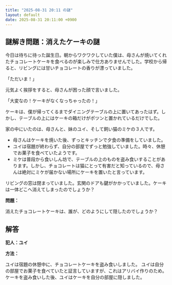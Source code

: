 ```yaml
---
title: "2025-08-31 20:11 の謎"
layout: default
date: 2025-08-31 20:11:00 +0900
---
```

## 謎解き問題：消えたケーキの謎

今日は待ちに待った誕生日。朝からワクワクしていた僕は、母さんが焼いてくれたチョコレートケーキを食べるのが楽しみで仕方ありませんでした。学校から帰ると、リビングには甘いチョコレートの香りが漂っていました。

「ただいま！」

元気よく挨拶をすると、母さんが困った顔で言いました。

「大変なの！ケーキがなくなっちゃったの！」

ケーキは、僕が帰ってくるまでダイニングテーブルの上に置いてあったはず。しかし、テーブルの上にはケーキの箱だけがポツンと置かれているだけでした。

家の中にいたのは、母さんと、妹のユイ、そして飼い猫のミケの３人です。

*   母さんはケーキを焼いた後、ずっとキッチンで夕食の準備をしていました。
*   ユイは宿題が終わらず、自分の部屋でずっと勉強していました。時々、休憩でお菓子を食べていたようです。
*   ミケは普段から食いしん坊で、テーブルの上のものを盗み食いすることがあります。しかし、チョコレートは猫にとって有害だと知っているので、母さんは絶対にミケが届かない場所にケーキを置いたと言っています。

リビングの窓は閉まっていました。玄関のドアも鍵がかかっていました。ケーキは一体どこへ消えてしまったのでしょうか？

**問題：**

消えたチョコレートケーキは、誰が、どのようにして隠したのでしょうか？

## 解答

**犯人：ユイ**

**方法：**

ユイは宿題の休憩中に、チョコレートケーキを盗み食いしました。
ユイは自分の部屋でお菓子を食べていたと証言していますが、これはアリバイ作りのため。
ケーキを盗み食いした後、ユイはケーキを自分の部屋に隠しました。
